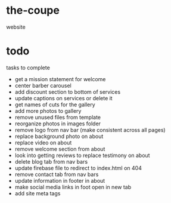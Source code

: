 # the-coupe
website

# todo
tasks to complete

- get a mission statement for welcome
- center barber carousel
- add discount section to bottom of services
- update captions on services or delete it
- get names of cuts for the gallery
- add more photos to gallery
- remove unused files from template
- reorganize photos in images folder
- remove logo from nav bar (make consistent across all pages)
- replace background photo on about
- replace video on about
- remove welcome section from about
- look into getting reviews to replace testimony on about
- delete blog tab from nav bars
- update firebase file to redirect to index.html on 404
- remove contact tab from nav bars
- update information in footer in about
- make social media links in foot open in new tab
- add site meta tags
